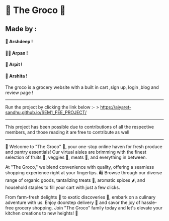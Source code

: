 # 🍃 The Groco 🛒
## Made by :
#### 🚀 Arshdeep !
#### ✍🏻 Arpan !
#### 🧮 Arpit !
#### 🌟 Arshita !


The groco is a grocery website with a built in cart ,sign up, login ,blog and review page !

---

Run the project by clicking the link below :- > 
https://aiyaret-sandhu.github.io/SEM1_FEE_PROJECT/

---

This project has been possible due to contributions of all the respective members, and those reading it are free to contribute as well

---

🛒 Welcome to "The Groco" 🌱, your one-stop online haven for fresh produce and pantry essentials! Our virtual aisles are brimming with the finest selection of fruits 🍎, veggies 🥦, meats 🥩, and everything in between.

At "The Groco," we blend convenience with quality, offering a seamless shopping experience right at your fingertips. 🛍️ Browse through our diverse range of organic goods, tantalizing treats 🍫, aromatic spices 🌶️, and household staples to fill your cart with just a few clicks.

From farm-fresh delights 🌽 to exotic discoveries 🥭, embark on a culinary adventure with us. Enjoy doorstep delivery 🚚 and savor the joy of hassle-free grocery shopping. Join "The Groco" family today and let's elevate your kitchen creations to new heights! 🌟
